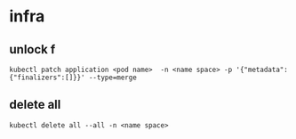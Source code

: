 # infra
## unlock f
`kubectl patch application <pod name>  -n <name space> -p '{"metadata":{"finalizers":[]}}' --type=merge`

## delete all 
`kubectl delete all --all -n <name space>`